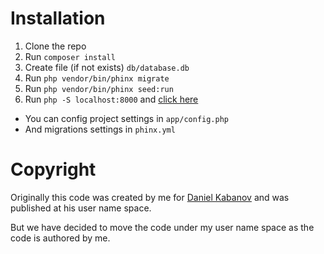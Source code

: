 # Installation

1. Clone the repo
2. Run `composer install`
3. Create file (if not exists) `db/database.db`
4. Run `php vendor/bin/phinx migrate`
5. Run `php vendor/bin/phinx seed:run`
6. Run `php -S localhost:8000` and [click here](http://localhost:8000)



* You can config project settings in `app/config.php`
* And migrations settings in `phinx.yml`


# Copyright

Originally this code was created by me for [Daniel Kabanov](https://github.com/draobrehtom) and was published at his user name space.

But we have decided to move the code under my user name space as the code is authored by me.
